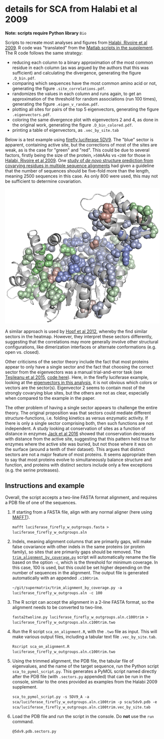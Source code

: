 # details for SCA from Halabi et al 2009 #
**Note: scripts require Python library** `Bio`

Scripts to recreate most analyses and figures from [Halabi, Rivoire et al 2009](http://dx.doi.org/10.1016/j.cell.2009.07.038). R code was "translated" from the [Matlab scripts in the supplement](https://www.sciencedirect.com/science/article/pii/S0092867409009635?via%3Dihub#app2). The R code follows the same strategy:

* reducing each column to a binary approximation of the most common residue in each column (as was argued by the authors that this was sufficient) and calculating the divergence, generating the figure `.D_bin.pdf`.
* comparing which sequences have the most common amino acid or not, generating the figure `.site_correlations.pdf`.
* randomizes the values in each column and runs again, to get an approximation of the threshold for random associations (run 100 times), generating the figure `.eigen_v_random.pdf`.
* plotting all sites for pairs of the top 5 eigenvectors, generating the figure `.eigenvectors.pdf`.
* coloring the same divergence plot with eigenvectors 2 and 4, as done in the original work, generating the figure `.D_bin_colored.pdf`.
* printing a table of eigenvectors, as `.vec_by_site.tab`

Below is a test example using [firefly luciferase 5DV9](https://www.rcsb.org/structure/5dv9). The "blue" sector is apparent, containing active site, but the corrections of most of the sites are weak, as is the case for "green" and "red". This could be due to several factors, firstly being the size of the protein, `>500`AAs vs `<200` for those in [Halabi, Rivoire et al 2009](http://dx.doi.org/10.1016/j.cell.2009.07.038). One [study of *de novo* structure prediction from covarying residues in multiple sequence alignments](https://doi.org/10.1073/pnas.1314045110) had given a guideline that the number of sequences should be five-fold more than the length, meaning 2500 sequences in this case. As only 800 were used, this may not be sufficient to determine covariation.

![5dv9_w_sectors.png](https://github.com/wrf/pdbcolor/blob/master/sca/5dv9_w_sectors.png)

A similar approach is used by [Hopf et al 2012](https://doi.org/10.1016/j.cell.2012.04.012), whereby the find similar sectors in the heatmap. However, they interpret these sectors differently, suggesting that the correlations may more generally involve other structural configurations, like dimerization interfaces or alternate conformations (e.g. open vs. closed).

Other criticisms of the sector theory include the fact that most proteins appear to only have a single sector and the fact that choosing the correct sector from the eigenvectors was a manual trial-and-error task (see [Tesileanu et al 2015](https://doi.org/10.1371/journal.pcbi.1004091), [code here](https://bitbucket.org/ttesileanu/multicov/src/default/)). Here, in the firefly luciferase example, looking at the [eigenvectors in this analysis](https://github.com/wrf/pdbcolor/blob/master/sca/luciferase_firefly_w_outgroups.aln.c100trim.eigenvectors.pdf), it is not obvious which colors or vectors are the sector(s). Eigenvector 2 seems to contain most of the strongly covarying blue sites, but the others are not as clear, especially when compared to the example in the paper.

The other problem of having a single sector appears to challenge the entire theory. The original proposition was that sectors could mediate different structure-functions, i.e. folding kinetics as versus enzymatic activity. If there is only a single sector comprising both, then such functions are not independent. A study looking at conservation of sites as a function of distance in enzymes [Jack et al 2016](https://doi.org/10.1371/journal.pbio.1002452) showed that conservation decreases with distance from the active site, suggesting that this pattern held true for enzymes where the active site was buried, but not those where it was on the surface (around a tenth of their dataset). This argues that distinct sectors are not a major feature of most proteins. It seems appropriate then to say that most proteins evolve to simultaneously balance structure and function, and proteins with distinct sectors include only a few exceptions (e.g. the serine proteases).

## Instructions and example ##
Overall, the script accepts a two-line FASTA format alignment, and requires a PDB file of one of the sequences.

1) If starting from a FASTA file, align with any normal aligner (here using [MAFFT](http://mafft.cbrc.jp/alignment/software/source.html)).

    `mafft luciferase_firefly_w_outgroups.fasta > luciferase_firefly_w_outgroups.aln`

2) Indels, meaning alignment columns that are primarily gaps, will make false covariance with other indels in the same proteins (or protein family), so sites that are primarily gaps should be removed. The [`trim_alignment_by_coverage.py`](https://github.com/wrf/supermatrix/blob/master/trim_alignment_by_coverage.py) script will automatically rename the file based on the option `-c`, which is the threshold for minimum coverage. In this case, 100 is used, but this could be set higher depending on the number of sequences in the alignment. The output file is generated automatically with an appended `.c100trim`.

    `~/git/supermatrix/trim_alignment_by_coverage.py -a luciferase_firefly_w_outgroups.aln -c 100`

3) The R script can accept the alignment in a 2-line FASTA format, so the alignment needs to be converted to two-line.

    `fasta2twoline.py luciferase_firefly_w_outgroups.aln.c100trim > luciferase_firefly_w_outgroups.aln.c100trim.two`

4) Run the R script `sca_on_alignment.R`, with the `.two` file as input. This will make various output files, including a tabular text file `.vec_by_site.tab`.

    `Rscript sca_on_alignment.R luciferase_firefly_w_outgroups.aln.c100trim.two`

5) Using the trimmed alignment, the PDB file, the tabular file of eigenvalues, and the name of the target sequence, run the Python script `sca_to_pymol_script.py`. This generates a PyMOL script named directly after the PDB file (with `.sectors.py` appended) that can be run in the console, similar to the ones provided as examples from the Halabi 2009 supplement.

    `sca_to_pymol_script.py -s 5DV9_A -a sca/luciferase_firefly_w_outgroups.aln.c100trim -p sca/5dv9.pdb -e sca/luciferase_firefly_w_outgroups.aln.c100trim.vec_by_site.tab`

6) Load the PDB file and run the script in the console. Do **not** use the `run` command.

    `@5dv9.pdb.sectors.py`

